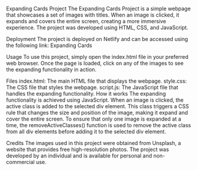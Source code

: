 Expanding Cards Project
The Expanding Cards Project is a simple webpage that showcases a set of images with titles. When an image is clicked, it expands and covers the entire screen, creating a more immersive experience. The project was developed using HTML, CSS, and JavaScript.

Deployment
The project is deployed on Netlify and can be accessed using the following link: Expanding Cards

Usage
To use this project, simply open the index.html file in your preferred web browser. Once the page is loaded, click on any of the images to see the expanding functionality in action.

Files
index.html: The main HTML file that displays the webpage.
style.css: The CSS file that styles the webpage.
script.js: The JavaScript file that handles the expanding functionality.
How it works
The expanding functionality is achieved using JavaScript. When an image is clicked, the active class is added to the selected div element. This class triggers a CSS rule that changes the size and position of the image, making it expand and cover the entire screen. To ensure that only one image is expanded at a time, the removeActiveClasses() function is used to remove the active class from all div elements before adding it to the selected div element.

Credits
The images used in this project were obtained from Unsplash, a website that provides free high-resolution photos. The project was developed by an individual and is available for personal and non-commercial use.
